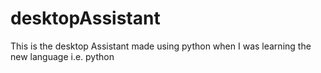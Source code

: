 # desktopAssistant
This is the desktop Assistant made using python when I was learning the new language i.e. python
